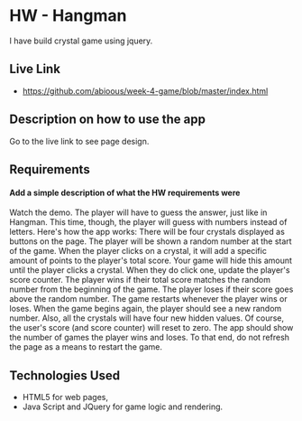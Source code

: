 # HW - Hangman

I have build crystal game using jquery. 


## Live Link
 - https://github.com/abioous/week-4-game/blob/master/index.html

## Description on how to use the app

Go to the live link to see page design.

## Requirements
#### Add a simple description of what the HW requirements were

Watch the demo.
The player will have to guess the answer, just like in Hangman. This time, though, the player will guess with numbers instead of letters.
Here's how the app works:
There will be four crystals displayed as buttons on the page.
The player will be shown a random number at the start of the game.
When the player clicks on a crystal, it will add a specific amount of points to the player's total score.
Your game will hide this amount until the player clicks a crystal.
When they do click one, update the player's score counter.
The player wins if their total score matches the random number from the beginning of the game.
The player loses if their score goes above the random number.
The game restarts whenever the player wins or loses.
When the game begins again, the player should see a new random number. Also, all the crystals will have four new hidden values. Of course, the user's score (and score counter) will reset to zero.
The app should show the number of games the player wins and loses. To that end, do not refresh the page as a means to restart the game.


## Technologies Used

- HTML5 for web pages,
- Java Script and JQuery for game logic and rendering.